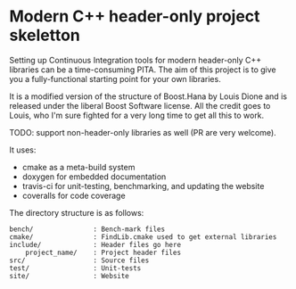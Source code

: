 # Modern C++ header-only project skeletton

Setting up Continuous Integration tools for modern header-only C++ libraries can be a time-consuming PITA.
The aim of this project is to give you a fully-functional starting point for your own libraries. 

It is a modified version of the structure of Boost.Hana by Louis Dione and is released under the liberal Boost Software license.
All the credit goes to Louis, who I'm sure fighted for a very long time to get all this to work. 

TODO: support non-header-only libraries as well (PR are very welcome).

It uses:
- cmake as a meta-build system
- doxygen for embedded documentation
- travis-ci for unit-testing, benchmarking, and updating the website
- coveralls for code coverage

The directory structure is as follows:

```shell
bench/               : Bench-mark files
cmake/               : FindLib.cmake used to get external libraries
include/             : Header files go here
    project_name/    : Project header files
src/                 : Source files
test/                : Unit-tests 
site/                : Website
```
